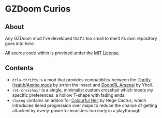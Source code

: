 # GZDoom Curios

## About

Any GZDoom mod I've developed that's too small to merit its own repository goes into here.

All source code within is provided under the [MIT License](/LICENSE).

## Contents

- `drla-thrifty` is a mod that provides compatibility between the [Thrifty Health/Ammo mods](https://forum.zdoom.org/viewtopic.php?t=71406) by zrrion the insect and [DoomRL Arsenal](https://forum.zdoom.org/viewtopic.php?f=43&t=37044) by Yholl.
- `rat-crosshair` is a single, minimalist custom crosshair which meets my specific preferences: a hollow T-shape with fading ends.
- `chprog` contains an addon for [Colourful Hell](https://forum.zdoom.org/viewtopic.php?t=47980) by Hege Cactus, which introduces tiered progression over maps to reduce the chance of getting attacked by overly-powerful monsters too early in a playthrough.

